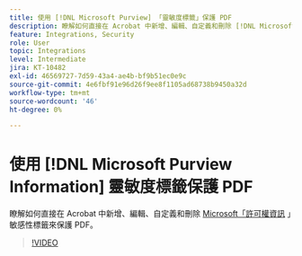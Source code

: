 ```yaml
---
title: 使用 [!DNL Microsoft Purview] 「靈敏度標籤」保護 PDF
description: 瞭解如何直接在 Acrobat 中新增、編輯、自定義和刪除 [!DNL Microsoft Purview] 靈敏度標籤來保護 PDF
feature: Integrations, Security
role: User
topic: Integrations
level: Intermediate
jira: KT-10482
exl-id: 46569727-7d59-43a4-ae4b-bf9b51ec0e9c
source-git-commit: 4e6fbf91e96d26f9ee8f1105ad68738b9450a32d
workflow-type: tm+mt
source-wordcount: '46'
ht-degree: 0%

---
```


# 使用 [!DNL Microsoft Purview Information] 靈敏度標籤保護 PDF

瞭解如何直接在 Acrobat 中新增、編輯、自定義和刪除 [Microsoft「許可權資訊](https://learn.microsoft.com/en-us/microsoft-365/compliance/information-protection?view=o365-worldwide) 」敏感性標籤來保護 PDF。

>[!VIDEO](https://video.tv.adobe.com/v/3410552?quality=12&learn=on&hidetitle=true)

